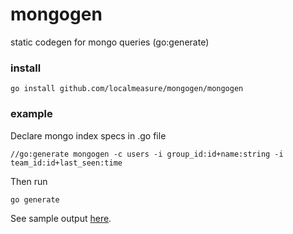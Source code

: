 # mongogen
static codegen for mongo queries (go:generate)

### install
```
go install github.com/localmeasure/mongogen/mongogen
```

### example

Declare mongo index specs in .go file
```
//go:generate mongogen -c users -i group_id:id+name:string -i team_id:id+last_seen:time
```

Then run
```
go generate
```
See sample output [here](https://github.com/localmeasure/mongogen/blob/master/_example/mongo_users.go).
